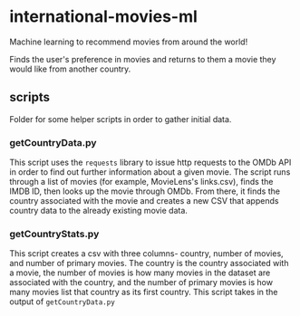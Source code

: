 
# international-movies-ml
Machine learning to recommend movies from around the world!

Finds the user's preference in movies and returns to them a movie they would like from another country.

## scripts
Folder for some helper scripts in order to gather initial data.

### getCountryData.py
This script uses the `requests` library to issue http requests to the OMDb API in order to find out further information about a given movie. The script runs through a list of movies (for example, MovieLens's links.csv), finds the IMDB ID, then looks up the movie through OMDb. From there, it finds the country associated with the movie and creates a new CSV that appends country data to the already existing movie data. 

### getCountryStats.py
This script creates a csv with three columns- country, number of movies, and number of primary movies. The country is the country associated with a movie, the number of movies is how many movies in the dataset are associated with the country, and the number of primary movies is how many movies list that country as its first country. This script takes in the output of `getCountryData.py`
